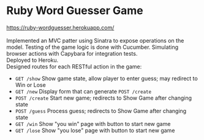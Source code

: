 # Ruby Word Guesser Game
https://ruby-wordguesser.herokuapp.com/ </br>
</br>Implemented an MVC patter using Sinatra to expose operations on the model. 
Testing of the game logic is done with Cucumber. Simulating browser actions with Capybara for integration tests. </br>
Deployed to Heroku.</br>
Designed routes for each RESTful action in the game:
- `GET /show` Show game state, allow player to enter guess; may redirect to Win or Lose
- `GET /new` Display form that can generate `POST /create`
- `POST /create` Start new game; redirects to Show Game after changing state
- `POST /guess` Process guess; redirects to Show Game after changing state
- `GET /win` Show "you win" page with button to start new game
- `GET /lose` Show "you lose" page with button to start new game

